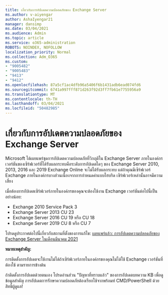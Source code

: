 ```yaml
---
title: เกี่ยวกับการอัปเดตความปลอดภัยของ Exchange Server
ms.author: v-aiyengar
author: AshaIyengar21
manager: dansimp
ms.date: 03/04/2021
ms.audience: Admin
ms.topic: article
ms.service: o365-administration
ROBOTS: NOINDEX, NOFOLLOW
localization_priority: Normal
ms.collection: Adm_O365
ms.custom:
- "9005482"
- "9005483"
- "9413"
- "9412"
ms.openlocfilehash: 87a5cf1ac4dfb96a5406f6b1431adb6ead074fd6
ms.sourcegitcommit: 6741a997fff871d263f92d3ff7fb61e7755956a9
ms.translationtype: MT
ms.contentlocale: th-TH
ms.lasthandoff: 03/04/2021
ms.locfileid: "50482985"
---
```

# <a name="about-exchange-server-security-updates"></a>เกี่ยวกับการอัปเดตความปลอดภัยของ Exchange Server

Microsoft ได้เผยแพร่ชุดการอัปเดตความปลอดภัยที่วิกฤติใน Exchange Server ภายในองค์กร เวอร์ชันของเซิร์ฟเวอร์ที่ได้รับผลกระทบคือระดับการอัปเดตใดๆ ของ Exchange Server 2010, 2013, 2016 และ 2019 Exchange Online จะไม่ได้รับผลกระทบ แต่ถ้าคุณมีเซิร์ฟเวอร์ Exchange ภายในองค์กรบางส่วนเนื่องจากการกําหนดค่าแบบไฮบริด เซิร์ฟเวอร์เหล่านั้นอาจมีความเสี่ยง

เมื่อต้องการอัปเดตเซิร์ฟเวอร์ภายในองค์กรของคุณจะต้องใช้งาน Exchange เวอร์ชันต่อไปนี้เป็นอย่างน้อย:

- Exchange 2010 Service Pack 3
- Exchange Server 2013 CU 23
- Exchange Server 2016 CU 19 หรือ CU 18
- Exchange Server 2019 CU 8 หรือ CU 7

โปรดดูประกาศต่อไปนี้เกี่ยวกับสถานที่ตั้งของการแก้ไข: [เผยแพร่แล้ว: การอัปเดตความปลอดภัยของ Exchange Server ในเดือนมีนาคม 2021](https://techcommunity.microsoft.com/t5/exchange-team-blog/released-march-2021-exchange-server-security-updates/ba-p/2175901)

**หมายเหตุสําคัญ:**

การติดตั้งการอัปเดตจะใช้งานไม่ได้ถ้าเซิร์ฟเวอร์ภายในองค์กรของคุณไม่ได้ใช้ Exchange เวอร์ชันที่ต้องใช้ ตามรายการข้างต้น

ถ้าติดตั้งการอัปเดตด้วยตนเอง โปรดอ่านส่วน "ปัญหาที่ทราบแล้ว" ของการอัปเดตบทความ KB เพื่อดูข้อมูลสําคัญ การอัปเดตการรักษาความปลอดภัยต้องเรียกใช้จากพร้อมท์ CMD/PowerShell ด้วยสิทธิ์ผู้ดูแล!
